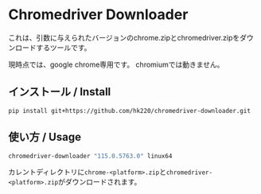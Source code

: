 # Chromedriver Downloader

これは、引数に与えられたバージョンのchrome.zipとchromedriver.zipをダウンロードするツールです。

現時点では、google chrome専用です。 chromiumでは動きません。

## インストール / Install

```
pip install git+https://github.com/hk220/chromedriver-downloader.git
```

## 使い方 / Usage

```bash
chromedriver-downloader "115.0.5763.0" linux64
```

カレントディレクトリに`chrome-<platform>.zip`と`chromedriver-<platform>.zip`がダウンロードされます。
